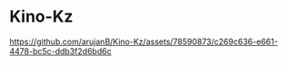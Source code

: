 # Kino-Kz


https://github.com/arujanB/Kino-Kz/assets/78590873/c269c636-e661-4478-bc5c-ddb3f2d6bd6c

